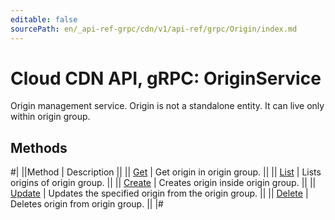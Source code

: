 ```yaml
---
editable: false
sourcePath: en/_api-ref-grpc/cdn/v1/api-ref/grpc/Origin/index.md
---
```


# Cloud CDN API, gRPC: OriginService

Origin management service.
Origin is not a standalone entity. It can live only within origin group.

## Methods

#|
||Method | Description ||
|| [Get](get.md) | Get origin in origin group. ||
|| [List](list.md) | Lists origins of origin group. ||
|| [Create](create.md) | Creates origin inside origin group. ||
|| [Update](update.md) | Updates the specified origin from the origin group. ||
|| [Delete](delete.md) | Deletes origin from origin group. ||
|#